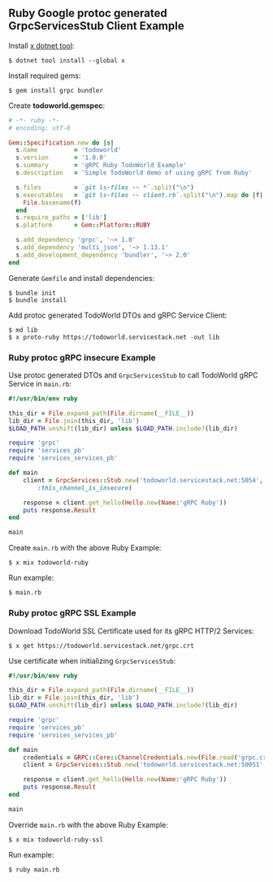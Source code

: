 
## Ruby Google protoc generated GrpcServicesStub Client Example

Install [x dotnet tool](https://docs.servicestack.net/web-tool):
    
    $ dotnet tool install --global x 

Install required gems:

    $ gem install grpc bundler 

Create **todoworld.gemspec**:

```ruby
# -*- ruby -*-
# encoding: utf-8

Gem::Specification.new do |s|
  s.name          = 'todoworld'
  s.version       = '1.0.0'
  s.summary       = 'gRPC Ruby TodoWorld Example'
  s.description   = 'Simple TodoWorld demo of using gRPC from Ruby'

  s.files         = `git ls-files -- *`.split("\n")
  s.executables   = `git ls-files -- client.rb`.split("\n").map do |f|
    File.basename(f)
  end
  s.require_paths = ['lib']
  s.platform      = Gem::Platform::RUBY

  s.add_dependency 'grpc', '~> 1.0'
  s.add_dependency 'multi_json', '~> 1.13.1'
  s.add_development_dependency 'bundler', '~> 2.0'
end
```

Generate `Gemfile` and install dependencies:

    $ bundle init
    $ bundle install

Add protoc generated TodoWorld DTOs and gRPC Service Client:

    $ md lib
    $ x proto-ruby https://todoworld.servicestack.net -out lib

### Ruby protoc gRPC insecure Example

Use protoc generated DTOs and `GrpcServicesStub` to call TodoWorld gRPC Service in `main.rb`:

```ruby
#!/usr/bin/env ruby

this_dir = File.expand_path(File.dirname(__FILE__))
lib_dir = File.join(this_dir, 'lib')
$LOAD_PATH.unshift(lib_dir) unless $LOAD_PATH.include?(lib_dir)

require 'grpc'
require 'services_pb'
require 'services_services_pb'

def main
    client = GrpcServices::Stub.new('todoworld.servicestack.net:5054', 
        :this_channel_is_insecure)

    response = client.get_hello(Hello.new(Name:'gRPC Ruby'))
    puts response.Result
end

main
```

Create `main.rb` with the above Ruby Example: 

    $ x mix todoworld-ruby

Run example:

    $ main.rb

### Ruby protoc gRPC SSL Example

Download TodoWorld SSL Certificate used for its gRPC HTTP/2 Services:

    $ x get https://todoworld.servicestack.net/grpc.crt

Use certificate when initializing `GrpcServicesStub`:

```ruby
#!/usr/bin/env ruby

this_dir = File.expand_path(File.dirname(__FILE__))
lib_dir = File.join(this_dir, 'lib')
$LOAD_PATH.unshift(lib_dir) unless $LOAD_PATH.include?(lib_dir)

require 'grpc'
require 'services_pb'
require 'services_services_pb'

def main
    credentials = GRPC::Core::ChannelCredentials.new(File.read('grpc.crt'))
    client = GrpcServices::Stub.new('todoworld.servicestack.net:50051', credentials)

    response = client.get_hello(Hello.new(Name:'gRPC Ruby'))
    puts response.Result
end

main
```

Override `main.rb` with the above Ruby Example: 

    $ x mix todoworld-ruby-ssl

Run example:

    $ ruby main.rb
